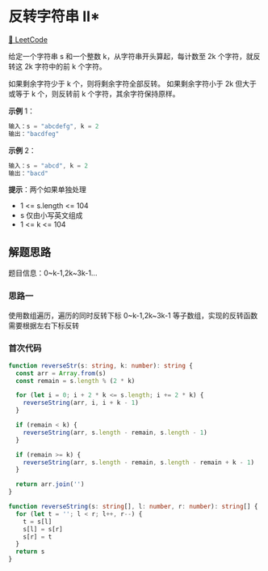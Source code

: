 # 反转字符串 II\*

[🔗 LeetCode](https://leetcode.cn/problems/reverse-string-ii/)

给定一个字符串 s 和一个整数 k，从字符串开头算起，每计数至 2k 个字符，就反转这 2k 字符中的前 k 个字符。

如果剩余字符少于 k 个，则将剩余字符全部反转。
如果剩余字符小于 2k 但大于或等于 k 个，则反转前 k 个字符，其余字符保持原样。

**示例** 1：

```js
输入：s = "abcdefg", k = 2
输出："bacdfeg"
```

**示例** 2：

```js
输入：s = "abcd", k = 2
输出："bacd"
```

**提示**：两个如果单独处理

- 1 <= s.length <= 104
- s 仅由小写英文组成
- 1 <= k <= 104

## 解题思路

题目信息：0~k-1,2k~3k-1...

### 思路一

使用数组遍历，遍历的同时反转下标 0~k-1,2k~3k-1 等子数组，实现的反转函数需要根据左右下标反转

### 首次代码

```ts
function reverseStr(s: string, k: number): string {
  const arr = Array.from(s)
  const remain = s.length % (2 * k)

  for (let i = 0; i + 2 * k <= s.length; i += 2 * k) {
    reverseString(arr, i, i + k - 1)
  }

  if (remain < k) {
    reverseString(arr, s.length - remain, s.length - 1)
  }

  if (remain >= k) {
    reverseString(arr, s.length - remain, s.length - remain + k - 1)
  }

  return arr.join('')
}

function reverseString(s: string[], l: number, r: number): string[] {
  for (let t = ''; l < r; l++, r--) {
    t = s[l]
    s[l] = s[r]
    s[r] = t
  }
  return s
}
```
